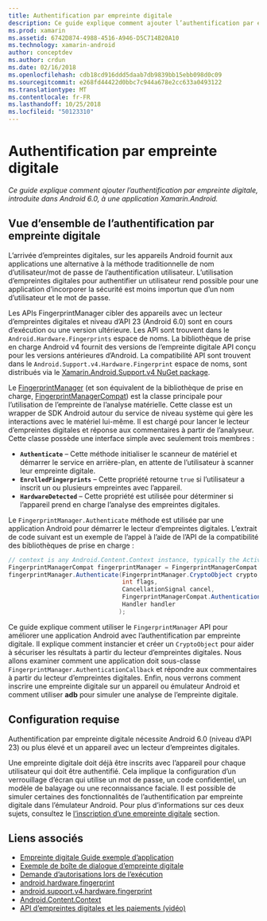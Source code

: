 ```yaml
---
title: Authentification par empreinte digitale
description: Ce guide explique comment ajouter l’authentification par empreinte digitale, introduite dans Android 6.0, à une application Xamarin.Android.
ms.prod: xamarin
ms.assetid: 6742D874-4988-4516-A946-D5C714B20A10
ms.technology: xamarin-android
author: conceptdev
ms.author: crdun
ms.date: 02/16/2018
ms.openlocfilehash: cdb18cd916ddd5daab7db9839bb15ebb098d0c09
ms.sourcegitcommit: e268fd44422d0bbc7c944a678e2cc633a0493122
ms.translationtype: MT
ms.contentlocale: fr-FR
ms.lasthandoff: 10/25/2018
ms.locfileid: "50123310"
---
```

# <a name="fingerprint-authentication"></a>Authentification par empreinte digitale

_Ce guide explique comment ajouter l’authentification par empreinte digitale, introduite dans Android 6.0, à une application Xamarin.Android._


## <a name="fingerprint-authentication-overview"></a>Vue d’ensemble de l’authentification par empreinte digitale

L’arrivée d’empreintes digitales, sur les appareils Android fournit aux applications une alternative à la méthode traditionnelle de nom d’utilisateur/mot de passe de l’authentification utilisateur. L’utilisation d’empreintes digitales pour authentifier un utilisateur rend possible pour une application d’incorporer la sécurité est moins importun que d’un nom d’utilisateur et le mot de passe.

Les APIs FingerprintManager cibler des appareils avec un lecteur d’empreintes digitales et niveau d’API 23 (Android 6.0) sont en cours d’exécution ou une version ultérieure. Les API sont trouvent dans le `Android.Hardware.Fingerprints` espace de noms. La bibliothèque de prise en charge Android v4 fournit des versions de l’empreinte digitale API conçu pour les versions antérieures d’Android. La compatibilité API sont trouvent dans le `Android.Support.v4.Hardware.Fingerprint` espace de noms, sont distribués via le [Xamarin.Android.Support.v4 NuGet package](https://www.nuget.org/packages/Xamarin.Android.Support.v4/).

Le [FingerprintManager](http://developer.android.com/reference/android/hardware/fingerprint/FingerprintManager.html) (et son équivalent de la bibliothèque de prise en charge, [FingerprintManagerCompat](http://developer.android.com/reference/android/support/v4/hardware/fingerprint/FingerprintManagerCompat.html)) est la classe principale pour l’utilisation de l’empreinte de l’analyse matérielle. Cette classe est un wrapper de SDK Android autour du service de niveau système qui gère les interactions avec le matériel lui-même. Il est chargé pour lancer le lecteur d’empreintes digitales et réponse aux commentaires à partir de l’analyseur. Cette classe possède une interface simple avec seulement trois membres :

* **`Authenticate`** &ndash; Cette méthode initialiser le scanneur de matériel et démarrer le service en arrière-plan, en attente de l’utilisateur à scanner leur empreinte digitale.
* **`EnrolledFingerprints`** &ndash; Cette propriété retourne `true` si l’utilisateur a inscrit un ou plusieurs empreintes avec l’appareil.
* **`HardwareDetected`** &ndash; Cette propriété est utilisée pour déterminer si l’appareil prend en charge l’analyse des empreintes digitales.

Le `FingerprintManager.Authenticate` méthode est utilisée par une application Android pour démarrer le lecteur d’empreintes digitales. L’extrait de code suivant est un exemple de l’appel à l’aide de l’API de la compatibilité des bibliothèques de prise en charge :

```csharp
// context is any Android.Content.Context instance, typically the Activity 
FingerprintManagerCompat fingerprintManager = FingerprintManagerCompat.From(context);
fingerprintManager.Authenticate(FingerprintManager.CryptoObject crypto,
                                int flags,
                                CancellationSignal cancel,
                                FingerprintManagerCompat.AuthenticationCallback callback,
                                Handler handler
                               );
```

Ce guide explique comment utiliser le `FingerprintManager` API pour améliorer une application Android avec l’authentification par empreinte digitale. Il explique comment instancier et créer un `CryptoObject` pour aider à sécuriser les résultats à partir du lecteur d’empreintes digitales. Nous allons examiner comment une application doit sous-classe `FingerprintManager.AuthenticationCallback` et répondre aux commentaires à partir du lecteur d’empreintes digitales. Enfin, nous verrons comment inscrire une empreinte digitale sur un appareil ou émulateur Android et comment utiliser **adb** pour simuler une analyse de l’empreinte digitale.

## <a name="requirements"></a>Configuration requise

Authentification par empreinte digitale nécessite Android 6.0 (niveau d’API 23) ou plus élevé et un appareil avec un lecteur d’empreintes digitales. 

Une empreinte digitale doit déjà être inscrits avec l’appareil pour chaque utilisateur qui doit être authentifié. Cela implique la configuration d’un verrouillage d’écran qui utilise un mot de passe, un code confidentiel, un modèle de balayage ou une reconnaissance faciale. Il est possible de simuler certaines des fonctionnalités de l’authentification par empreinte digitale dans l’émulateur Android.  Pour plus d’informations sur ces deux sujets, consultez le [l’inscription d’une empreinte digitale](enrolling-fingerprint.md) section. 






## <a name="related-links"></a>Liens associés

- [Empreinte digitale Guide exemple d’application](https://developer.xamarin.com/samples/monodroid/FingerprintGuide/)
- [Exemple de boîte de dialogue d’empreinte digitale](https://developer.xamarin.com/samples/monodroid/android-m/FingerprintDialog/)
- [Demande d’autorisations lors de l’exécution](http://developer.android.com/training/permissions/requesting.html)
- [android.hardware.fingerprint](http://developer.android.com/reference/android/hardware/fingerprint/package-summary.html)
- [android.support.v4.hardware.fingerprint](http://developer.android.com/reference/android/support/v4/hardware/fingerprint/package-summary.html)
- [Android.Content.Context](https://developer.xamarin.com/api/type/Android.Content.Context/)
- [API d’empreintes digitales et les paiements (vidéo)](https://youtu.be/VOn7VrTRlA4)
